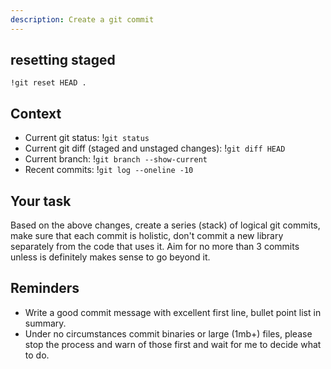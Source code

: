 ```yaml
---
description: Create a git commit
---
```


## resetting staged

`!git reset HEAD .`

## Context

- Current git status: !`git status`
- Current git diff (staged and unstaged changes): !`git diff HEAD`
- Current branch: !`git branch --show-current`
- Recent commits: !`git log --oneline -10`

## Your task

Based on the above changes, create a series (stack) of logical git commits, make sure that each commit is holistic, don't commit a new library separately from the code that uses it. Aim for no more than 3 commits unless is definitely makes sense to go beyond it.

## Reminders

- Write a good commit message with excellent first line, bullet point list in summary.
- Under no circumstances commit binaries or large (1mb+) files, please stop the process and warn of those first and wait for me to decide what to do.

